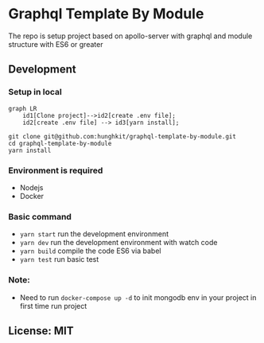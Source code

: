 # Graphql Template By Module

The repo is setup project based on apollo-server with graphql and module structure with ES6 or greater

## Development

### Setup in local
```mermaid
graph LR
	id1[Clone project]-->id2[create .env file]; 
	id2[create .env file] --> id3[yarn install];
```

```
git clone git@github.com:hunghkit/graphql-template-by-module.git
cd graphql-template-by-module
yarn install
```

###  Environment is required
- Nodejs
- Docker

### Basic command
- `yarn start` run the development environment
- `yarn dev` run the development environment with watch code
- `yarn build` compile the code ES6 via babel
- `yarn test` run basic test

### Note:
- Need to run  `docker-compose up -d` to init mongodb env in your project in first time run project

## License: MIT
